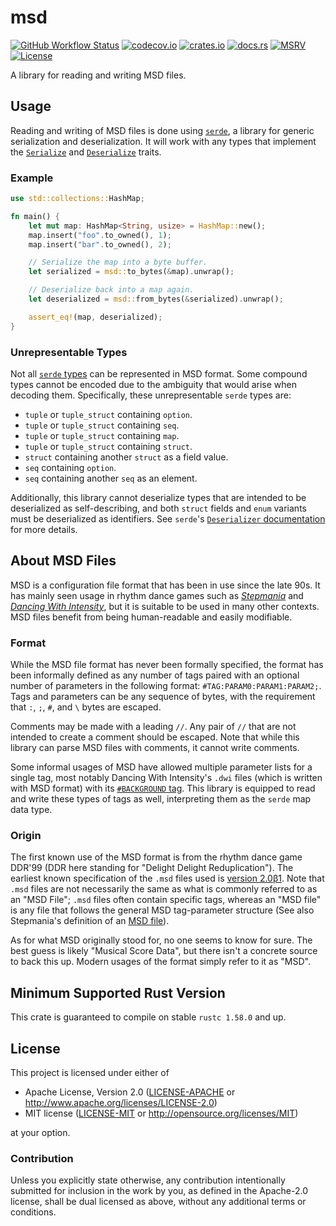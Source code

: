 # msd

[![GitHub Workflow Status](https://img.shields.io/github/workflow/status/Anders429/msd/CI)](https://github.com/Anders429/msd/actions)
[![codecov.io](https://img.shields.io/codecov/c/gh/Anders429/msd)](https://codecov.io/gh/Anders429/msd)
[![crates.io](https://img.shields.io/crates/v/msd)](https://crates.io/crates/msd)
[![docs.rs](https://docs.rs/msd/badge.svg)](https://docs.rs/msd)
[![MSRV](https://img.shields.io/badge/rustc-1.58.0+-yellow.svg)](#minimum-supported-rust-version)
[![License](https://img.shields.io/crates/l/msd)](#license)

A library for reading and writing MSD files.

## Usage
Reading and writing of MSD files is done using [`serde`](https://crates.io/crates/serde), a library
for generic serialization and deserialization. It will work with any types that implement the
[`Serialize`](https://docs.rs/serde/*/serde/trait.Serialize.html) and
[`Deserialize`](https://docs.rs/serde/*/serde/trait.Deserialize.html) traits.

### Example
``` rust
use std::collections::HashMap;

fn main() {
    let mut map: HashMap<String, usize> = HashMap::new();
    map.insert("foo".to_owned(), 1);
    map.insert("bar".to_owned(), 2);

    // Serialize the map into a byte buffer.
    let serialized = msd::to_bytes(&map).unwrap();

    // Deserialize back into a map again.
    let deserialized = msd::from_bytes(&serialized).unwrap();

    assert_eq!(map, deserialized); 
}
```

### Unrepresentable Types
Not all [`serde` types](https://serde.rs/data-model.html#types) can be represented in MSD format.
Some compound types cannot be encoded due to the ambiguity that would arise when decoding them.
Specifically, these unrepresentable `serde` types are:

- `tuple` or `tuple_struct` containing `option`.
- `tuple` or `tuple_struct` containing `seq`.
- `tuple` or `tuple_struct` containing `map`.
- `tuple` or `tuple_struct` containing `struct`.
- `struct` containing another `struct` as a field value.
- `seq` containing `option`.
- `seq` containing another `seq` as an element.

Additionally, this library cannot deserialize types that are intended to be deserialized as
self-describing, and both `struct` fields and `enum` variants must be deserialized as identifiers.
See `serde`'s
[`Deserializer` documentation](https://docs.rs/serde/latest/serde/de/trait.Deserializer.html) for
more details.

## About MSD Files
MSD is a configuration file format that has been in use since the late 90s. It has mainly seen
usage in rhythm dance games such as [*Stepmania*](https://github.com/stepmania/stepmania) and
[*Dancing With Intensity*](http://dwi.ddruk.com/), but it is suitable to be used in many other
contexts. MSD files benefit from being human-readable and easily modifiable.

### Format
While the MSD file format has never been formally specified, the format has been informally defined
as any number of tags paired with an optional number of parameters in the following format:
`#TAG:PARAM0:PARAM1:PARAM2;`. Tags and parameters can be any sequence of bytes, with the
requirement that `:`, `;`, `#`, and `\` bytes are escaped.

Comments may be made with a leading `//`. Any pair of `//` that are not intended to create a
comment should be escaped. Note that while this library can parse MSD files with comments, it
cannot write comments.

Some informal usages of MSD have allowed multiple parameter lists for a single tag, most notably
Dancing With Intensity's `.dwi` files (which is written with MSD format) with its
[`#BACKGROUND` tag](http://dwi.ddruk.com/readme.php#background). This library is equipped to read
and write these types of tags as well, interpreting them as the `serde` map data type.

### Origin
The first known use of the MSD format is from the rhythm dance game DDR'99 (DDR here standing for
"Delight Delight Reduplication"). The earliest known specification of the `.msd` files used is
[version 2.0β1](https://web.archive.org/web/20070606025338/http://doremi.kalin.to/ddr/msd_format.html).
Note that `.msd` files are not necessarily the same as what is commonly referred to as an "MSD
File"; `.msd` files often contain specific tags, whereas an "MSD file" is any file that follows the
general MSD tag-parameter structure (See also Stepmania's definition of an
[MSD file](https://github.com/stepmania/stepmania/blob/a1984e4f6519b1376ac030d8c6b11c3aff1dcae6/src/MsdFile.cpp#L2-L7)).

As for what MSD originally stood for, no one seems to know for sure. The best guess is likely
"Musical Score Data", but there isn't a concrete source to back this up. Modern usages of the
format simply refer to it as "MSD".

## Minimum Supported Rust Version
This crate is guaranteed to compile on stable `rustc 1.58.0` and up.

## License
This project is licensed under either of

* Apache License, Version 2.0
([LICENSE-APACHE](https://github.com/Anders429/substring/blob/HEAD/LICENSE-APACHE) or
http://www.apache.org/licenses/LICENSE-2.0)
* MIT license
([LICENSE-MIT](https://github.com/Anders429/substring/blob/HEAD/LICENSE-MIT) or
http://opensource.org/licenses/MIT)

at your option.

### Contribution
Unless you explicitly state otherwise, any contribution intentionally submitted for inclusion in the work by you, as defined in the Apache-2.0 license, shall be dual licensed as above, without any additional terms or conditions.
